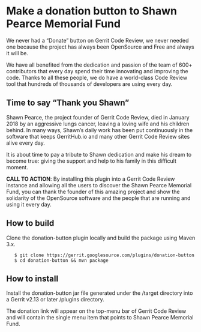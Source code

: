 # Make a donation button to Shawn Pearce Memorial Fund

We never had a “Donate” button on Gerrit Code Review, we never needed one
because the project has always been OpenSource and Free and always it will be.

We have all benefited from the dedication and passion of the team of 600+
contributors that every day spend their time innovating and improving the code.
Thanks to all these people, we do have a world-class Code Review tool that hundreds
of thousands of developers are using every day.

## Time to say “Thank you Shawn”

Shawn Pearce, the project founder of Gerrit Code Review, died in January 2018 by
an aggressive lungs cancer, leaving a loving wife and his children behind.
In many ways, Shawn’s daily work has been put continuously in the software that
keeps GerritHub.io and many other Gerrit Code Review sites alive every day.

It is about time to pay a tribute to Shawn dedication and make his dream to
become true: giving the support and help to his family in this difficult moment.

__CALL TO ACTION__: By installing this plugin into a Gerrit Code Review instance
and allowing all the users to discover the Shawn Pearce Memorial Fund, you can
thank the founder of this amazing project and show the solidarity of the OpenSource
software and the people that are running and using it every day.

## How to build

Clone the donation-button plugin locally and build the package using Maven 3.x.

```
   $ git clone https://gerrit.googlesource.com/plugins/donation-button
   $ cd donation-button && mvn package
```

## How to install

Install the donation-button jar file generated under the /target directory into
a Gerrit v2.13 or later /plugins directory.

The donation link will appear on the top-menu bar of Gerrit Code Review and will
contain the single menu item that points to Shawn Pearce Memorial Fund.



